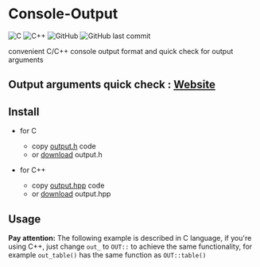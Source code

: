 # Console-Output

![C](https://img.shields.io/badge/C-Solutions-blue.svg?logo=c)
![C++](https://img.shields.io/badge/C++-Solutions-blue.svg?logo=c%2B%2B)
![GitHub](https://img.shields.io/github/license/luzhixing12345/Console-Output)
![GitHub last commit](https://img.shields.io/github/last-commit/luzhixing12345/Console-Output)

convenient C/C++ console output format and quick check for output arguments

## Output arguments quick check : [Website](TODO)

## Install

- for C

  - copy [output.h](output.h) code
  - or [download](1) output.h
- for C++

  - copy [output.hpp](output.hpp) code
  - or [download](2) output.hpp

## Usage

**Pay attention:** The following example is described in C language, if you're using C++, just change `out_` to `OUT::` to achieve the same functionality, for example `out_table()` has the same function as `OUT::table()`
